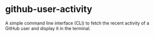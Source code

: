 # github-user-activity
A simple command line interface (CLI) to fetch the recent activity of a GitHub user and display it in the terminal.
